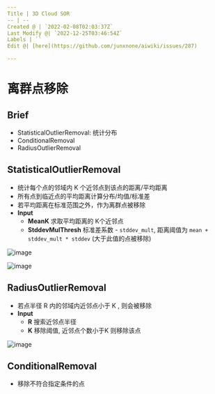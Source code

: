 ```yaml
---
Title | 3D Cloud SOR
-- | --
Created @ | `2022-02-08T02:03:37Z`
Last Modify @| `2022-12-25T03:46:54Z`
Labels | ``
Edit @| [here](https://github.com/junxnone/aiwiki/issues/287)

---
```

# 离群点移除

## Brief
- StatisticalOutlierRemoval: 统计分布
- ConditionalRemoval
- RadiusOutlierRemoval

## StatisticalOutlierRemoval

- 统计每个点的邻域内 K 个近邻点到该点的距离/平均距离
- 所有点到临近点的平均距离计算分布/均值/标准差
- 若平均距离在标准范围之外，作为离群点被移除
- **Input**
  - **MeanK** 求取平均距离的 K个近邻点
  - **StddevMulThresh** 标准差系数 - `stddev_mult`,  距离阈值为 `mean + stddev_mult * stddev` (大于此值的点被移除)

![image](https://user-images.githubusercontent.com/2216970/182543575-66dd27f0-f0ec-4051-acc4-0bea24c4c6ed.png)

![image](https://user-images.githubusercontent.com/2216970/182552737-a1f425ba-48b1-4c2b-aa81-352969a800c3.png)

## RadiusOutlierRemoval

- 若点半径 R 内的邻域内近邻点小于 K , 则会被移除
- **Input**
  - **R** 搜索近邻点半径
  - **K** 移除阈值, 近邻点个数小于K 则移除该点


![image](https://user-images.githubusercontent.com/2216970/182801932-1ff2a7de-750e-4806-8da5-ffc338b0113a.png)


## ConditionalRemoval

- 移除不符合指定条件的点
